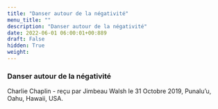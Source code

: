 ```yaml
---
title: "Danser autour de la négativité"
menu_title: ""
description: "Danser autour de la négativité"
date: 2022-06-01 06:00:01+00:889
draft: False
hidden: True
weight:
---
```

### Danser autour de la négativité

Charlie Chaplin - reçu par Jimbeau Walsh le 31 Octobre 2019, Punalu’u, Oahu, Hawaii, USA.



